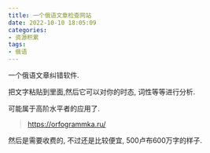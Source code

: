 ```yaml
---
title: 一个俄语文章检查网站
date: 2022-10-10 18:05:09
categories:
- 资源积累
tags: 
- 俄语
---
```


一个俄语文章纠错软件.

把文字粘贴到里面,然后它可以对你的时态, 词性等等进行分析. 

可能属于高阶水平者的应用了.
> https://orfogrammka.ru/

然后是需要收费的, 不过还是比较便宜, 500卢布600万字的样子.